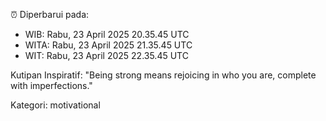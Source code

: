 ⏰ Diperbarui pada:
- WIB: Rabu, 23 April 2025 20.35.45 UTC
- WITA: Rabu, 23 April 2025 21.35.45 UTC
- WIT: Rabu, 23 April 2025 22.35.45 UTC

Kutipan Inspiratif:
"Being strong means rejoicing in who you are, complete with imperfections."


Kategori: motivational

